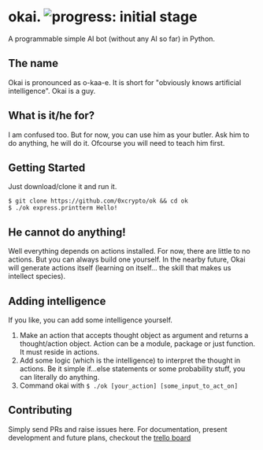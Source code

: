 # okai. ![progress: initial stage](https://img.shields.io/badge/progress-initial%20stage-blue.svg)
A programmable simple AI bot (without any AI so far) in Python.

## The name
Okai is pronounced as o-kaa-e. It is short for "obviously knows artificial intelligence". Okai is a guy.

## What is it/he for?
I am confused too. But for now, you can use him as your butler. Ask him to do
anything, he will do it. Ofcourse you will need to teach him first.

## Getting Started
Just download/clone it and run it.
```
$ git clone https://github.com/0xcrypto/ok && cd ok
$ ./ok express.printterm Hello!
```

## He cannot do anything!
Well everything depends on actions installed. For now, there are little to no actions. But you can always build one yourself. In the nearby future, Okai will generate actions itself (learning on itself... the skill that makes us intellect species).

## Adding intelligence
If you like, you can add some intelligence yourself. 

1. Make an action that accepts thought object as argument and returns a thought/action object. Action can be a module, package or just function. It must reside in actions. 
2. Add some logic (which is the intelligence) to interpret the thought in actions. Be it simple if...else statements or some probability stuff, you can literally do anything.
4. Command okai with 
``` $ ./ok [your_action] [some_input_to_act_on] ```

## Contributing
Simply send PRs and raise issues here. For documentation, present development and future plans, checkout the [trello board](https://trello.com/b/CAvOh70N/ok-ai)
